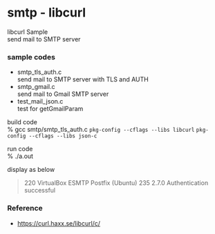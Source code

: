 smtp - libcurl
===============

libcurl Sample <br/>
send mail to SMTP server <br/>


### sample codes
- smtp_tls_auth.c <br/>
 send mail to SMTP server with TLS and AUTH <br/>
- smtp_gmail.c <br/>
send mail to Gmail SMTP server  <br/>
- test_mail_json.c <br/>
test for getGmailParam <br/>


build code <br/>
% gcc smtp/smtp_tls_auth.c `pkg-config --cflags --libs libcurl`  `pkg-config --cflags --libs json-c` <br/> 

run code <br/>
% ./a.out

display as below <br/>
> 220 VirtualBox ESMTP Postfix (Ubuntu) 
> 235 2.7.0 Authentication successful 


### Reference <br/>
- https://curl.haxx.se/libcurl/c/

